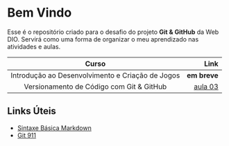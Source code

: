 # Bem Vindo

Esse é o repositório criado para o desafio do projeto **Git & GitHub** da Web DIO. Servirá como uma forma de organizar o meu aprendizado nas atividades e aulas.

|                  Curso                         |    Link    |
|                 :-----:                        |    ----:   |
|Introdução ao Desenvolvimento e Criação de Jogos|**em breve**|
|Versionamento de Código com Git & GitHub        |[aula 03](cursos/02_Versionamento_de_Codigo/resumo_aula03.md)|

## Links Úteis

- [Sintaxe Básica Markdown](https://markdown.net.br/sintaxe-basica/#:~:text=Para%20gerar%20uma%20quebra%20de,e%20pressione%20a%20tecla%20Enter%20.)
- [Git 911](https://github.com/lobotelho22/git-911)

